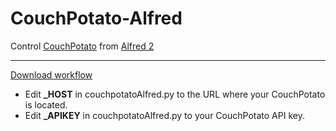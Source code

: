 CouchPotato-Alfred
==================

Control [CouchPotato](https://couchpota.to/) from [Alfred 2](http://www.alfredapp.com/)

------

[Download workflow](https://www.dropbox.com/s/bbe2zt44y29thb9/CouchPotato.alfredworkflow)

* Edit **_HOST** in couchpotatoAlfred.py to the URL where your CouchPotato is located. 
* Edit **_APIKEY** in couchpotatoAlfred.py to your CouchPotato API key.
